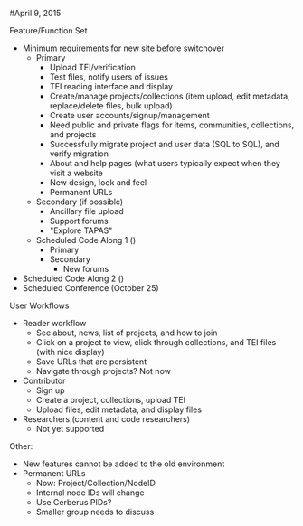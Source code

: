 #April 9, 2015

Feature/Function Set
* Minimum requirements for new site before switchover
  * Primary
    * Upload TEI/verification
    * Test files, notify users of issues
    * TEI reading interface and display
    * Create/manage projects/collections (item upload, edit metadata, replace/delete files, bulk upload)
    * Create user accounts/signup/management
    * Need public and private flags for items, communities, collections, and projects
    * Successfully migrate project and user data (SQL to SQL), and verify migration
    * About and help pages (what users typically expect when they visit a website
    * New design, look and feel
    * Permanent URLs
  * Secondary (if possible)
    * Ancillary file upload
    * Support forums
    * "Explore TAPAS"
  * Scheduled Code Along 1 ()
    * Primary
    * Secondary
      * New forums 
 * Scheduled Code Along 2 ()
 * Scheduled Conference (October 25)

User Workflows
* Reader workflow
  * See about, news, list of projects, and how to join
  * Click on a project to view, click through collections, and TEI files (with nice display)
  * Save URLs that are persistent
  * Navigate through projects? Not now
* Contributor
  * Sign up
  * Create a project, collections, upload TEI
  * Upload files, edit metadata, and display files
* Researchers (content and code researchers)
  * Not yet supported

Other:
* New features cannot be added to the old environment
* Permanent URLs
  * Now: Project/Collection/NodeID
  * Internal node IDs will change
  * Use Cerberus PIDs?
  * Smaller group needs to discuss
